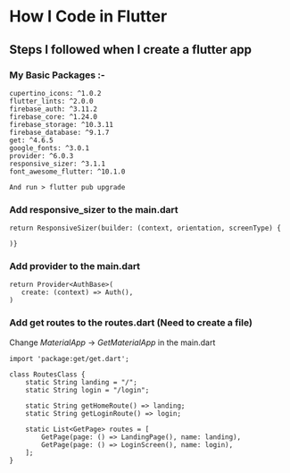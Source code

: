 # How I Code in Flutter
## Steps I followed when I create a flutter app


### My Basic Packages :-
    cupertino_icons: ^1.0.2 
    flutter_lints: ^2.0.0 
    firebase_auth: ^3.11.2 
    firebase_core: ^1.24.0 
    firebase_storage: ^10.3.11 
    firebase_database: ^9.1.7 
    get: ^4.6.5 
    google_fonts: ^3.0.1
    provider: ^6.0.3 
    responsive_sizer: ^3.1.1  
    font_awesome_flutter: ^10.1.0  

    And run > flutter pub upgrade


### Add responsive_sizer to the main.dart

    return ResponsiveSizer(builder: (context, orientation, screenType) {
    
    )}


### Add provider to the main.dart

    return Provider<AuthBase>(
       create: (context) => Auth(),
    )



### Add get routes to the routes.dart (Need to create a file)
Change *MaterialApp* -> *GetMaterialApp* in the main.dart

    import 'package:get/get.dart';

    class RoutesClass {
        static String landing = "/";
        static String login = "/login";

        static String getHomeRoute() => landing;
        static String getLoginRoute() => login;

        static List<GetPage> routes = [
            GetPage(page: () => LandingPage(), name: landing),
            GetPage(page: () => LoginScreen(), name: login),
        ];
    }